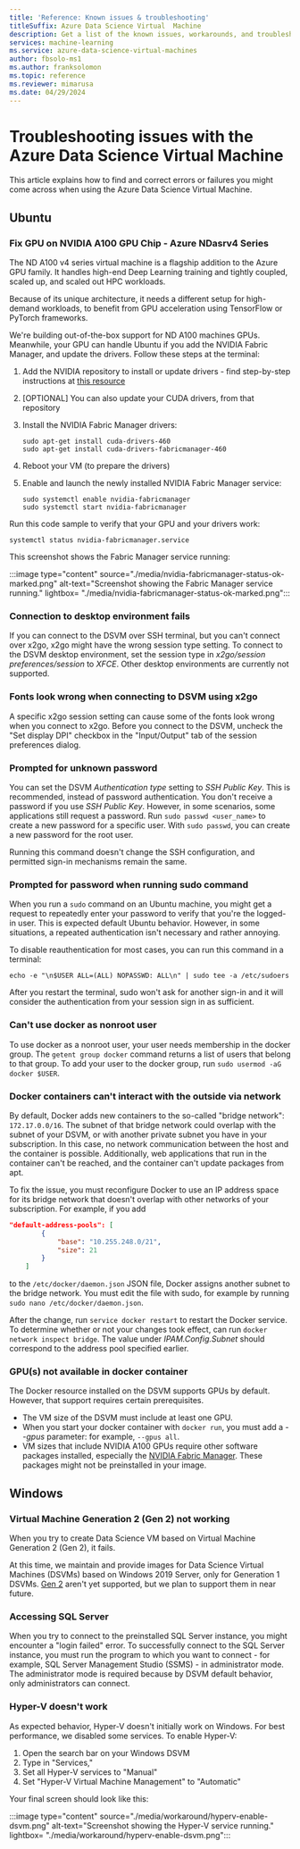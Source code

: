 ```yaml
---
title: 'Reference: Known issues & troubleshooting'
titleSuffix: Azure Data Science Virtual  Machine
description: Get a list of the known issues, workarounds, and troubleshooting for Azure Data Science Virtual Machine
services: machine-learning
ms.service: azure-data-science-virtual-machines
author: fbsolo-ms1 
ms.author: franksolomon 
ms.topic: reference
ms.reviewer: mimarusa
ms.date: 04/29/2024
---
```


# Troubleshooting issues with the Azure Data Science Virtual Machine

This article explains how to find and correct errors or failures you might come across when using the Azure Data Science Virtual Machine.

## Ubuntu

### Fix GPU on NVIDIA A100 GPU Chip - Azure NDasrv4 Series

The ND A100 v4 series virtual machine is a flagship addition to the Azure GPU family. It handles high-end Deep Learning training and tightly coupled, scaled up, and scaled out HPC workloads.

Because of its unique architecture, it needs a different setup for high-demand workloads, to benefit from GPU acceleration using TensorFlow or PyTorch frameworks.

We're building out-of-the-box support for ND A100 machines GPUs. Meanwhile, your GPU can handle Ubuntu if you add the NVIDIA Fabric Manager, and update the drivers. Follow these steps at the terminal:

1. Add the NVIDIA repository to install or update drivers - find step-by-step instructions at [this resource](https://docs.nvidia.com/datacenter/tesla/tesla-installation-notes/index.html#ubuntu-lts)
1. [OPTIONAL] You can also update your CUDA drivers, from that repository
1. Install the NVIDIA Fabric Manager drivers:

    ```
    sudo apt-get install cuda-drivers-460
    sudo apt-get install cuda-drivers-fabricmanager-460
    ```

1. Reboot your VM (to prepare the drivers)
1. Enable and launch the newly installed NVIDIA Fabric Manager service:

    ```
    sudo systemctl enable nvidia-fabricmanager
    sudo systemctl start nvidia-fabricmanager
    ```

Run this code sample to verify that your GPU and your drivers work:
```
systemctl status nvidia-fabricmanager.service
```

This screenshot shows the Fabric Manager service running:

:::image type="content" source="./media/nvidia-fabricmanager-status-ok-marked.png" alt-text="Screenshot showing the Fabric Manager service running." lightbox= "./media/nvidia-fabricmanager-status-ok-marked.png":::

### Connection to desktop environment fails

If you can connect to the DSVM over SSH terminal, but you can't connect over x2go, x2go might have the wrong session type setting. To connect to the DSVM desktop environment, set the session type in *x2go/session preferences/session* to *XFCE*. Other desktop environments are currently not supported.

### Fonts look wrong when connecting to DSVM using x2go

A specific x2go session setting can cause some of the fonts look wrong when you connect to x2go. Before you connect to the DSVM, uncheck the "Set display DPI" checkbox in the "Input/Output" tab of the session preferences dialog.

### Prompted for unknown password

You can set the DSVM *Authentication type* setting to *SSH Public Key*. This is recommended, instead of password authentication. You don't receive a password if you use *SSH Public Key*. However, in some scenarios, some applications still request a password. Run `sudo passwd <user_name>` to create a new password for a specific user. With `sudo passwd`, you can create a new password for the root user.

Running this command doesn't change the SSH configuration, and permitted sign-in mechanisms remain the same.

### Prompted for password when running sudo command

When you run a `sudo` command on an Ubuntu machine, you might get a request to repeatedly enter your password to verify that you're the logged-in user. This is expected default Ubuntu behavior. However, in some situations, a repeated authentication isn't necessary and rather annoying.

To disable reauthentication for most cases, you can run this command in a terminal:

 `echo -e "\n$USER ALL=(ALL) NOPASSWD: ALL\n" | sudo tee -a /etc/sudoers`

After you restart the terminal, sudo won't ask for another sign-in and it will consider the authentication from your
session sign in as sufficient.

### Can't use docker as nonroot user

To use docker as a nonroot user, your user needs membership in the docker group. The `getent group docker` command returns a list of users that belong to that group. To add your user to the docker group, run `sudo usermod -aG docker $USER`.

### Docker containers can't interact with the outside via network

By default, Docker adds new containers to the so-called "bridge network": `172.17.0.0/16`. The subnet of
that bridge network could overlap with the subnet of your DSVM, or with another private subnet you have in your subscription. In this case, no network communication between the host and the container is possible. Additionally, web applications that run in the container can't be reached, and the container can't update packages from apt.

To fix the issue, you must reconfigure Docker to use an IP address space for its bridge network that doesn't overlap
with other networks of your subscription. For example, if you add

```json
"default-address-pools": [
        {
            "base": "10.255.248.0/21",
            "size": 21
        }
    ]
```

to the `/etc/docker/daemon.json` JSON file, Docker assigns another subnet to the bridge
network. You must edit the file with sudo, for example by running `sudo nano /etc/docker/daemon.json`.

After the change, run `service docker restart` to restart the Docker service. To determine whether or not your changes took effect, can run `docker network inspect bridge`. The value under *IPAM.Config.Subnet* should correspond to the address pool specified earlier.

### GPU(s) not available in docker container

The Docker resource installed on the DSVM supports GPUs by default. However, that support requires certain prerequisites.

* The VM size of the DSVM must include at least one GPU.
* When you start your docker container with `docker run`, you must add a *--gpus* parameter: for example, `--gpus all`.
* VM sizes that include NVIDIA A100 GPUs require other software packages installed, especially the
[NVIDIA Fabric Manager](https://docs.nvidia.com/datacenter/tesla/pdf/fabric-manager-user-guide.pdf). These packages
might not be preinstalled in your image.

## Windows

### Virtual Machine Generation 2 (Gen 2) not working
When you try to create Data Science VM based on Virtual Machine Generation 2 (Gen 2), it fails.

At this time, we maintain and provide images for Data Science Virtual Machines (DSVMs) based on Windows 2019 Server, only for Generation 1 DSVMs. [Gen 2](/azure/virtual-machines/generation-2) aren't yet supported, but we plan to support them in near future.

### Accessing SQL Server

When you try to connect to the preinstalled SQL Server instance, you might encounter a "login failed" error. To
successfully connect to the SQL Server instance, you must run the program to which you want to connect - for example, SQL Server Management Studio (SSMS) - in administrator mode. The administrator mode is required because by DSVM default behavior, only administrators can connect.

### Hyper-V doesn't work

As expected behavior, Hyper-V doesn't initially work on Windows. For best performance, we disabled some services.
To enable Hyper-V:

1. Open the search bar on your Windows DSVM
1. Type in "Services,"
1. Set all Hyper-V services to "Manual"
1. Set "Hyper-V Virtual Machine Management" to "Automatic"

Your final screen should look like this:

:::image type="content" source="./media/workaround/hyperv-enable-dsvm.png" alt-text="Screenshot showing the Hyper-V service running." lightbox= "./media/workaround/hyperv-enable-dsvm.png":::